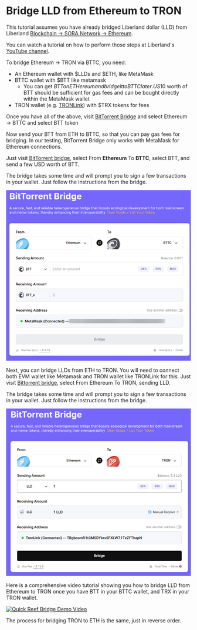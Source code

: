 # Bridge LLD from Ethereum to TRON

This tutorial assumes you have already bridged Liberland dollar (LLD) from Liberland [Blockchain -> SORA Network -> Ethereum](./cross-chain-bridge.md). 

You can watch a tutorial on how to perform those steps at Liberland's [YouTube channel](https://www.youtube.com/watch?v=PI4hiLOK03I).

To bridge Ethereum -> TRON via BTTC, you need:

- An Ethereum wallet with $LLDs and $ETH, like MetaMask
- BTTC wallet with $BTT like metamask
  - You can get $BTT on ETHereum and bridge it to BTTC later. US$10 worth of BTT should be sufficient for gas fees and can be bought directly within the MetaMask wallet 
- TRON wallet (e.g. [TRONLink](https://www.tronlink.org/)) with $TRX tokens for fees

Once you have all of the above, visit [BitTorrent Bridge](https://bt.io/) and select Ethereum -> BTTC and select BTT token

Now send your BTT from ETH to BTTC, so that you can pay gas fees for bridging. In our testing, BitTorrent Bridge only works with MetaMask for Ethereum connections.

Just visit [BitTorrent bridge](https://bt.io/), select From **Ethereum** To **BTTC**, select BTT, and send a few USD worth of BTT.

The bridge takes some time and will prompt you to sign a few transactions in your wallet. Just follow the instructions from the bridge.

![Bridge BTT](media/btt-bridging.png)

Next, you can bridge LLDs from ETH to TRON. You will need to connect both EVM wallet like Metamask and TRON wallet like TRONLink for this.
Just visit [Bittorrent bridge](https://bt.io/), select From Ethereum To TRON, sending LLD.

The bridge takes some time and will prompt you to sign a  few transactions in your wallet. Just follow the instructions from the bridge.

![Bridge BTT](media/eth-tron-bridging.png)

Here is a comprehensive video tutorial showing you how to bridge LLD from Ethereum to TRON once you have BTT in your BTTC wallet, and TRX in your TRON wallet.

[![Quick Reef Bridge Demo Video](https://img.youtube.com/vi/5laZ9P5YDYk/0.jpg)](https://www.youtube.com/watch?v=5laZ9P5YDYk)

The process for bridging TRON to ETH is the same, just in reverse order.
